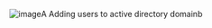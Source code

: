 
![image](https://user-images.githubusercontent.com/112282509/187734857-c477e8af-d109-4dd1-8d0c-8c62b8cf7e2d.png)A
Adding users to active directory domainb 
